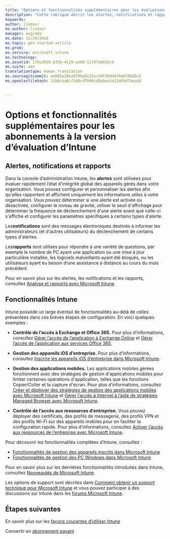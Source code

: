 ```yaml
---
title: "Options et fonctionnalités supplémentaires pour les évaluations d’Intune | Microsoft Intune"
description: "Cette rubrique décrit les alertes, notifications et rapports, ainsi que les fonctionnalités générales d’Intune que vous devez connaître lorsque vous vous inscrivez à une évaluation gratuite de 30 jours d’Intune"
keywords: 
author: lindavr
ms.author: lindavr
manager: angrobe
ms.date: 11/29/2016
ms.topic: get-started-article
ms.prod: 
ms.service: microsoft-intune
ms.technology: 
ms.assetid: 170cd959-d35b-4129-ae60-117d7e881bc9
ms.suite: ems
translationtype: Human Translation
ms.sourcegitcommit: eeb85a28ea6f99a0123ec5df3b0d476a678b85cb
ms.openlocfilehash: 21b0cba6cf1d0cd7048cd0abee3a21dd9d74eadd


---
```


# <a name="other-options-and-extras-for-intune-evaluation-subscriptions"></a>Options et fonctionnalités supplémentaires pour les abonnements à la version d’évaluation d’Intune

## <a name="alerts-notifications-and-reports"></a>Alertes, notifications et rapports
Dans la console d’administration Intune, les **alertes** sont utilisées pour évaluer rapidement l’état d’intégrité global des appareils gérés dans votre organisation. Vous pouvez configurer et personnaliser les alertes afin qu'elles rapportent et affichent uniquement les informations utiles à votre organisation. Vous pouvez déterminer si une alerte est activée ou désactivée, configurer le niveau de gravité, utiliser le seuil d'affichage pour déterminer la fréquence de déclenchement d'une alerte avant que celle-ci s'affiche et configurer les paramètres spécifiques à certains types d'alerte.

Les**notifications** sont des messages électroniques destinés à informer les administrateurs (et d'autres utilisateurs) du déclenchement de certains types d'alertes.

Les**rapports** sont utilisés pour répondre à une variété de questions, par exemple le nombre de PC ayant une application ou une mise à jour particulière installée, les logiciels malveillants ayant été bloqués, ou les utilisateurs ayant eu besoin d’une assistance à distance au cours du mois précédent.

Pour en savoir plus sur les alertes, les notifications et les rapports, consultez [Analyse et rapports avec Microsoft Intune](/Intune/Deploy-Use/monitoring-and-reports-with-microsoft-intune).

## <a name="intune-capabilities"></a>Fonctionnalités Intune
Intune possède un large éventail de fonctionnalités au-delà de celles présentées dans ces brèves étapes de configuration. En voici quelques exemples :

-   **Contrôle de l’accès à Exchange et Office 365.** Pour plus d’informations, consultez [Gérer l’accès de l’application à Exchange Online](https://docs.microsoft.com/en-us/intune/deploy-use/restrict-access-to-email-and-o365-services-with-microsoft-intune) et [Gérer l’accès de l’application aux services Office 365](https://docs.microsoft.com/en-us/intune/deploy-use/restrict-access-to-email-and-o365-services-with-microsoft-intune).

-   **Gestion des appareils iOS d’entreprise.** Pour plus d’informations, consultez [Inscrire les appareils iOS d’entreprise dans Microsoft Intune](/Intune/Deploy-Use/enroll-corporate-owned-ios-devices-in-microsoft-intune).

-   **Gestion des applications mobiles.** Les applications mobiles gérées fonctionnent avec des stratégies de gestion d'applications mobiles pour limiter certaines opérations d'application, telles que les fonctions Copier/Coller et la capture d'écran. Pour plus d’informations, consultez [Créer et déployer des stratégies de gestion des applications mobiles avec Microsoft Intune](/Intune/Deploy-Use/create-and-deploy-mobile-app-management-policies-with-microsoft-intune) et [Gérer l’accès à Internet à l’aide de stratégies Managed Browser avec Microsoft Intune](/Intune/Deploy-Use/manage-internet-access-using-managed-browser-policies).

-   **Contrôle de l’accès aux ressources d’entreprise.** Vous pouvez déployer des certificats, des profils de messagerie, des profils VPN et des profils Wi-Fi sur des appareils mobiles pour en faciliter la configuration rapide. Pour plus d’informations, consultez [Activer l’accès aux ressources de l’entreprise avec Microsoft Intune](/Intune/Deploy-Use/enable-access-to-company-resources-with-microsoft-intune).

Pour découvrir les fonctionnalités complètes d’Intune, consultez :
- [Fonctionnalités de gestion des appareils inscrits dans Microsoft Intune](/intune/get-started/mobile-device-management-capabilities-in-microsoft-intune)
- [Fonctionnalités de gestion des PC Windows dans Microsoft Intune](/intune/get-started/windows-pc-management-capabilities-in-microsoft-intune)

Pour en savoir plus sur les dernières fonctionnalités introduites dans Intune, consultez [Nouveautés de Microsoft Intune](/Intune/Deploy-Use/whats-new-in-microsoft-intune).

Les options de support sont décrites dans [Comment obtenir un support technique pour Microsoft Intune](/Intune/Troubleshoot/how-to-get-support-for-microsoft-intune) et vous pouvez participer à des discussions sur Intune dans les [forums Microsoft Intune](https://social.technet.microsoft.com/Forums/en-US/home?forum=microsoftintuneprod).

## <a name="next-steps"></a>Étapes suivantes
En savoir plus sur les [façons courantes d’utiliser Intune](common-ways-to-use-intune.md)

Convertir en [abonnement payant](get-started-with-a-30-day-trial-of-microsoft-intune-step-7.md)



<!--HONumber=Nov16_HO5-->


